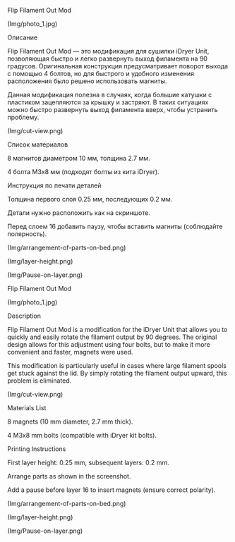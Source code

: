 Flip Filament Out Mod

(Img/photo_1.jpg)

Описание

Flip Filament Out Mod — это модификация для сушилки iDryer Unit, позволяющая быстро и легко развернуть выход филамента на 90 градусов. Оригинальная конструкция предусматривает поворот выхода с помощью 4 болтов, но для быстрого и удобного изменения расположения было решено использовать магниты.

Данная модификация полезна в случаях, когда большие катушки с пластиком зацепляются за крышку и застряют. В таких ситуациях можно быстро развернуть выход филамента вверх, чтобы устранить проблему.

(Img/cut-view.png)

Список материалов

8 магнитов диаметром 10 мм, толщина 2.7 мм.

4 болта M3x8 мм (подходят болты из кита iDryer).

Инструкция по печати деталей

Толщина первого слоя 0.25 мм, последующих 0.2 мм.

Детали нужно расположить как на скриншоте.

Перед слоем 16 добавить паузу, чтобы вставить магниты (соблюдайте полярность).

(Img/arrangement-of-parts-on-bed.png)

(Img/layer-height.png)

(Img/Pause-on-layer.png)



Flip Filament Out Mod

(Img/photo_1.jpg)

Description

Flip Filament Out Mod is a modification for the iDryer Unit that allows you to quickly and easily rotate the filament output by 90 degrees. The original design allows for this adjustment using four bolts, but to make it more convenient and faster, magnets were used.

This modification is particularly useful in cases where large filament spools get stuck against the lid. By simply rotating the filament output upward, this problem is eliminated.

(Img/cut-view.png)

Materials List

8 magnets (10 mm diameter, 2.7 mm thick).

4 M3x8 mm bolts (compatible with iDryer kit bolts).

Printing Instructions

First layer height: 0.25 mm, subsequent layers: 0.2 mm.

Arrange parts as shown in the screenshot.

Add a pause before layer 16 to insert magnets (ensure correct polarity).

(Img/arrangement-of-parts-on-bed.png)

(Img/layer-height.png)

(Img/Pause-on-layer.png)